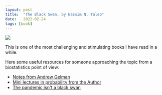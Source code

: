 ```yaml
---
layout: post
title:  "The Black Swan, by Nassim N. Taleb"
date:   2022-02-24 
tags: [book]
---
```


![](https://andreabellavia.github.io/taleb.png)

This is one of the most challenging and stimulating books I have read in a while. 

Here some useful resources for someone approaching the topic from a biostatistics point of view:

- [Notes from Andrew Gelman ](https://statmodeling.stat.columbia.edu/2007/04/09/nassim_talebs_t/)
- [Mini lectures in probability from the Author](https://www.youtube.com/playlist?list=PLMV8UXQuOWKPAIjvnyMN2317LHF3ydvnG)
- [The pandemic isn't a black swan](https://www.newyorker.com/news/daily-comment/the-pandemic-isnt-a-black-swan-but-a-portent-of-a-more-fragile-global-system)

